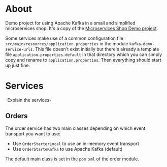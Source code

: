 # About

Demo project for using Apache Kafka in a small and simplified microservices shop. It's a copy of the [Microservices Shop Demo project](http://github.com/achwie/microservices-shop-demo).

Some services make use of a common configuration file `src/main/resources/application.properties` in the module `kafka-demo-service-urls`. This file doesn't exist initially but there's already a template file `application.properties.default` in that directory which you can simply copy and rename to `application.properties`. Then everything should start up just fine.

# Services

-Explain the services-

## Orders
The order service has two main classes depending on which event transport you want to use:

* Use `OrderStarterLocal` to use an in-memory event transport
* Use `OrderStarteKafka` to use Apache Kafka (default)

The default main class is set in the `pom.xml` of the order module.
